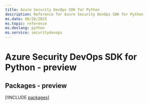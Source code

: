 ```yaml
---
title: Azure Security DevOps SDK for Python
description: Reference for Azure Security DevOps SDK for Python
ms.date: 08/26/2025
ms.topic: reference
ms.devlang: python
ms.service: securitydevops
---
```

# Azure Security DevOps SDK for Python - preview
## Packages - preview
[!INCLUDE [packages](security-devops-index.md)]